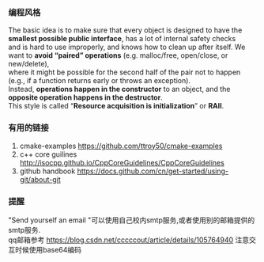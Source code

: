 ### 编程风格
The basic idea is to make sure that every object is designed to have the **smallest possible public interface**, has a lot of internal safety checks  
and is hard to use improperly, and knows how to clean up after itself. We want to **avoid “paired” operations** (e.g. malloc/free, open/close, or new/delete),  
where it might be possible for the second half of the pair not to happen (e.g., if a function returns early or throws an exception).    
Instead, **operations happen in the constructor** to an object, and the **opposite operation happens in the destructor**.   
This style is called “**Resource acquisition is initialization**” or **RAII**.   
  
### 有用的链接
  1. cmake-examples <https://github.com/ttroy50/cmake-examples>
  2. c++ core guilines <http://isocpp.github.io/CppCoreGuidelines/CppCoreGuidelines>
  3. github handbook  <https://docs.github.com/cn/get-started/using-git/about-git>

### 提醒
 "Send yourself an email "可以使用自己校内smtp服务,或者使用别的邮箱提供的smtp服务.  
 qq邮箱参考 <https://blog.csdn.net/cccccout/article/details/105764940>  注意交互时候使用base64编码
